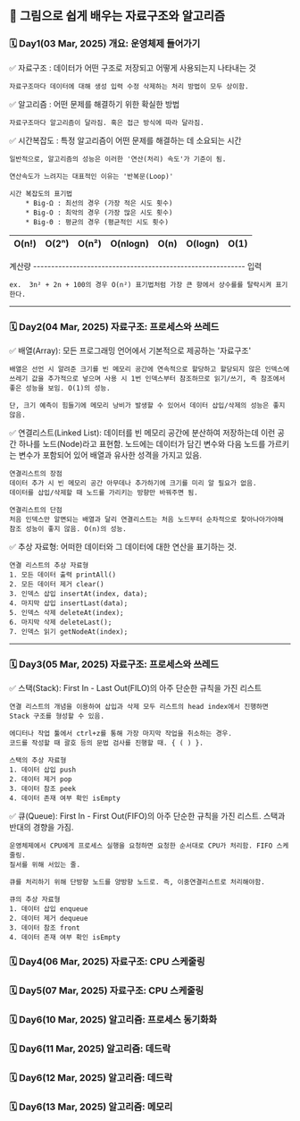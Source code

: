 ## 📖 그림으로 쉽게 배우는 자료구조와 알고리즘

### 🗓️ Day1(03 Mar, 2025) 개요: 운영체제 들어가기

✅ 자료구조 : 데이터가 어떤 구조로 저장되고 어떻게 사용되는지 나타내는 것

    자료구조마다 데이터에 대해 생성 입력 수정 삭제하는 처리 방법이 모두 상이함.

✅ 알고리즘 : 어떤 문제를 해결하기 위한 확실한 방법

    자료구조마다 알고리즘이 달라짐. 혹은 접근 방식에 따라 달라짐.

✅ 시간복잡도 : 특정 알고리즘이 어떤 문제를 해결하는 데 소요되는 시간

    일반적으로, 알고리즘의 성능은 이러한 '연산(처리) 속도'가 기준이 됨.

    연산속도가 느려지는 대표적인 이유는 '반복문(Loop)'

    시간 복잡도의 표기법
        * Big-Ω : 최선의 경우 (가장 적은 시도 횟수)
        * Big-O : 최악의 경우 (가장 많은 시도 횟수)
        * Big-Θ : 평균의 경우 (평균적인 시도 횟수)

| O(n!) | O(2ⁿ) | O(n²) | O(nlogn) | O(n) | O(logn) | O(1) |
|---|---|---|---|---|---|---|

계산량 ----------------------------------------------------------- 입력

    ex.  3n² + 2n + 100의 경우 O(n²) 표기법처럼 가장 큰 항에서 상수를를 탈락시켜 표기한다.

***** ***** ***** ***** *****

### 🗓️ Day2(04 Mar, 2025) 자료구조: 프로세스와 쓰레드

✅ 배열(Array): 모든 프로그래밍 언어에서 기본적으로 제공하는 '자료구조'

    배열은 선언 시 알려준 크기를 빈 메모리 공간에 연속적으로 할당하고 할당되지 않은 인덱스에 쓰레기 값을 추가적으로 넣으며 사용 시 1번 인덱스부터 참조하므로 읽기/쓰기, 즉 참조에서 좋은 성능을 보임. O(1)의 성능.

    단, 크기 예측이 힘들기에 메모리 낭비가 발생할 수 있어서 데이터 삽입/삭제의 성능은 좋지 않음.

✅ 연결리스트(Linked List): 데이터를 빈 메모리 공간에 분산하여 저장하는데 이런 공간 하나를 노드(Node)라고 표현함. 노드에는 데이터가 담긴 변수와 다음 노드를 가르키는 변수가 포함되어 있어 배열과 유사한 성격을 가지고 있음.

    연결리스트의 장점
    데이터 추가 시 빈 메모리 공간 아무데나 추가하기에 크기를 미리 알 필요가 없음.
    데이터를 삽입/삭제할 때 노드를 가리키는 방향만 바꿔주면 됨.

    연결리스트의 단점
    처음 인덱스만 알면되는 배열과 달리 연결리스트는 처음 노드부터 순차적으로 찾아나아가야해 참조 성능이 좋지 않음. O(n)의 성능.

✅ 추상 자료형: 어떠한 데이터와 그 데이터에 대한 연산을 표기하는 것.

    연결 리스트의 추상 자료형
    1. 모든 데이터 출력 printAll()
    2. 모든 데이터 제거 clear()
    3. 인덱스 삽입 insertAt(index, data);
    4. 마지막 삽입 insertLast(data);
    5. 인덱스 삭제 deleteAt(index);
    6. 마지막 삭제 deleteLast();
    7. 인덱스 읽기 getNodeAt(index);

***** ***** ***** ***** *****

### 🗓️ Day3(05 Mar, 2025) 자료구조: 프로세스와 쓰레드

✅ 스택(Stack): First In - Last Out(FILO)의 아주 단순한 규칙을 가진 리스트

    연결 리스트의 개념을 이용하여 삽입과 삭제 모두 리스트의 head index에서 진행하면 Stack 구조를 형성할 수 있음.

    에디터나 작업 툴에서 ctrl+z를 통해 가장 마지막 작업을 취소하는 경우.
    코드를 작성할 때 괄호 등의 문법 검사를 진행할 때. { ( ) }.

    스택의 추상 자료형
    1. 데이터 삽입 push
    2. 데이터 제거 pop
    3. 데이터 참조 peek
    4. 데이터 존재 여부 확인 isEmpty

✅ 큐(Queue): First In - First Out(FIFO)의 아주 단순한 규칙을 가진 리스트. 스택과 반대의 경향을 가짐.

    운영체제에서 CPU에게 프로세스 실행을 요청하면 요청한 순서대로 CPU가 처리함. FIFO 스케줄링.
    질서를 위해 서있는 줄.

    큐를 처리하기 위해 단방향 노드를 양방향 노드로. 즉, 이중연결리스트로 처리해야함.

    큐의 추상 자료형
    1. 데이터 삽입 enqueue
    2. 데이터 제거 dequeue
    3. 데이터 참조 front
    4. 데이터 존재 여부 확인 isEmpty

### 🗓️ Day4(06 Mar, 2025) 자료구조: CPU 스케줄링
### 🗓️ Day5(07 Mar, 2025) 자료구조: CPU 스케줄링
### 🗓️ Day6(10 Mar, 2025) 알고리즘: 프로세스 동기화화
### 🗓️ Day6(11 Mar, 2025) 알고리즘: 데드락
### 🗓️ Day6(12 Mar, 2025) 알고리즘: 데드락
### 🗓️ Day6(13 Mar, 2025) 알고리즘: 메모리
